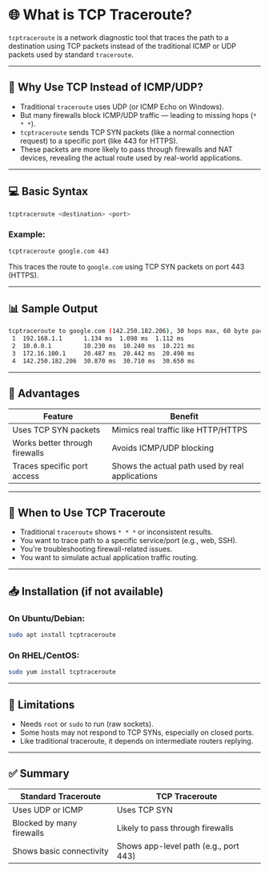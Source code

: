 # 🌐 What is TCP Traceroute?

`tcptraceroute` is a network diagnostic tool that traces the path to a destination using TCP packets instead of the traditional ICMP or UDP packets used by standard `traceroute`.

---

## 🧠 Why Use TCP Instead of ICMP/UDP?

- Traditional `traceroute` uses UDP (or ICMP Echo on Windows).
- But many firewalls block ICMP/UDP traffic — leading to missing hops (`* * *`).
- `tcptraceroute` sends TCP SYN packets (like a normal connection request) to a specific port (like 443 for HTTPS).
- These packets are more likely to pass through firewalls and NAT devices, revealing the actual route used by real-world applications.

---

## 💻 Basic Syntax

```bash
tcptraceroute <destination> <port>
```

### Example:

```bash
tcptraceroute google.com 443
```

This traces the route to `google.com` using TCP SYN packets on port 443 (HTTPS).

---

## 📊 Sample Output

```bash
tcptraceroute to google.com (142.250.182.206), 30 hops max, 60 byte packets
 1  192.168.1.1      1.134 ms  1.098 ms  1.112 ms
 2  10.0.0.1         10.230 ms  10.240 ms  10.221 ms
 3  172.16.100.1     20.487 ms  20.442 ms  20.490 ms
 4  142.250.182.206  30.870 ms  30.710 ms  30.650 ms
```

---

## 🔧 Advantages

| Feature                 | Benefit                                 |
|-------------------------|-----------------------------------------|
| Uses TCP SYN packets     | Mimics real traffic like HTTP/HTTPS     |
| Works better through firewalls | Avoids ICMP/UDP blocking           |
| Traces specific port access | Shows the actual path used by real applications |

---

## 📌 When to Use TCP Traceroute

- Traditional `traceroute` shows `* * *` or inconsistent results.
- You want to trace path to a specific service/port (e.g., web, SSH).
- You're troubleshooting firewall-related issues.
- You want to simulate actual application traffic routing.

---

## 📥 Installation (if not available)

### On Ubuntu/Debian:

```bash
sudo apt install tcptraceroute
```

### On RHEL/CentOS:

```bash
sudo yum install tcptraceroute
```

---

## 🚫 Limitations

- Needs `root` or `sudo` to run (raw sockets).
- Some hosts may not respond to TCP SYNs, especially on closed ports.
- Like traditional traceroute, it depends on intermediate routers replying.

---

## ✅ Summary

| Standard Traceroute     | TCP Traceroute                      |
|------------------------|-----------------------------------|
| Uses UDP or ICMP       | Uses TCP SYN                      |
| Blocked by many firewalls | Likely to pass through firewalls |
| Shows basic connectivity | Shows app-level path (e.g., port 443) |
